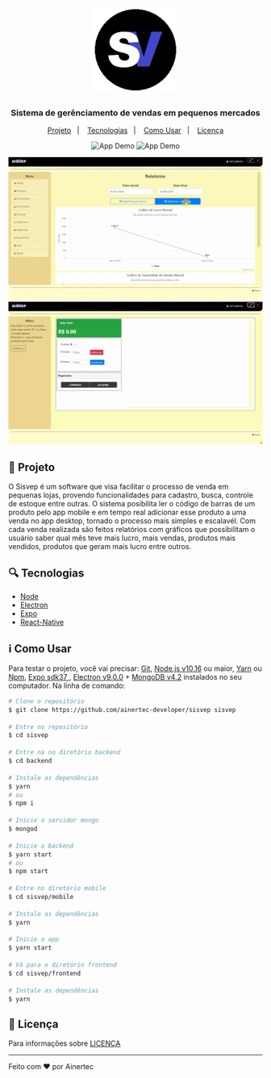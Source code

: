 <h1 align="center" >
    <img alt="sisvep" title="sisvep" src=".github/icon.png" width="170px" />
</h1>

<h3 align="center">
  Sistema de gerênciamento de vendas em pequenos mercados
</h3>

<p align="center">
  <a href="#dart-projeto">Projeto</a>&nbsp;&nbsp;&nbsp;|&nbsp;&nbsp;&nbsp;
  <a href="#mag-tecnologias">Tecnologias</a>&nbsp;&nbsp;&nbsp;|&nbsp;&nbsp;&nbsp;
    <a href="#information_source-como-usar">Como Usar</a>&nbsp;&nbsp;&nbsp;|&nbsp;&nbsp;&nbsp;
  <a href="#memo-licença">Licença</a>
</p>


<p align="center">
  <img alt="App Demo" src=".github/create.gif" width="300px">
  <img alt="App Demo" src=".github/search.gif" width="300px">
</p>    

<p align="flex-start" style="flex-direction:row">
  <img alt="App Demo" src=".github/relatorio-desktop.gif" >
  <img alt="App Demo" src=".github/venda-desktop.gif" >
</p>  

## :dart: Projeto
  O Sisvep é um software que visa facilitar o processo de venda em pequenas lojas, provendo funcionalidades para cadastro, busca, controle de estoque entre outras.
  O sistema posibilita ler o código de barras de um produto pelo app mobile e em tempo real adicionar esse produto a uma venda no app desktop, tornado o processo mais simples e escalavél.
  Com cada venda realizada são feitos relatórios com gráficos que possibilitam o usuário saber qual mês teve mais lucro, mais vendas, produtos mais vendidos, produtos que geram mais lucro entre outros.


## :mag: Tecnologias
-  [Node](https://nodejs.org/en/)
-  [Electron](https://www.electronjs.org/)
-  [Expo](https://expo.io/)
-  [React-Native](https://facebook.github.io/react-native/)

## :information_source: Como Usar
Para testar o projeto, você vai precisar: [Git](https://git-scm.com), [Node.js v10.16](https://nodejs.org/en/) ou maior, [Yarn](https://yarnpkg.com/) ou [Npm](https://www.npmjs.com/), [Expo sdk37 ](https://expo.io/) , [Electron v9.0.0](https://www.electronjs.org/) + [MongoDB v4.2](https://docs.mongodb.com/manual/)  instalados no seu computador. Na linha de comando:

```bash
# Clone o repositório
$ git clone https://github.com/ainertec-developer/sisvep sisvep

# Entre no repositório
$ cd sisvep

# Entre na no diretório backend
$ cd backend

# Instale as dependências
$ yarn 
# ou
$ npm i

# Inicie o servidor mongo
$ mongod

# Inicie o backend
$ yarn start
# ou
$ npm start

# Entre no diretório mobile
$ cd sisvep/mobile

# Instale as dependências
$ yarn 

# Inicie o app
$ yarn start

# Vá para o diretório frontend
$ cd sisvep/frontend

# Instale as dependências
$ yarn 
```

## :memo: Licença
Para informações sobre [LICENÇA](https://github.com/ainertec-developer/sisvep/blob/master/license.txt)

---
Feito com :heart: por Ainertec

